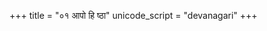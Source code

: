 +++
title = "०१ आपो हि ष्ठा"
unicode_script = "devanagari"
+++

<div class="js_include" url="/vedAH_Rk/shAkalam/saMhitA/vishvAsa-prastutiH/10/009/01_Apo_hi.md"  newLevelForH1="2" includeTitle="false"> </div>  

<div class="js_include" url="/vedAH_Rk/shAkalam/saMhitA/vishvAsa-prastutiH/10/009/02_yo_vaH.md"  newLevelForH1="2" includeTitle="false"> </div>

<div class="js_include" url="/vedAH_Rk/shAkalam/saMhitA/vishvAsa-prastutiH/10/009/03_tasmA_araM.md"  newLevelForH1="2" includeTitle="false"> </div>
